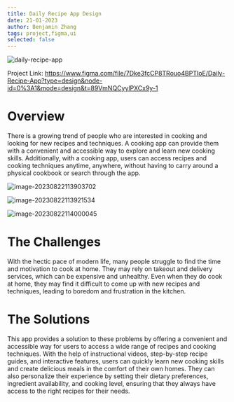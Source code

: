 ```yaml
---
title: Daily Recipe App Design
date: 21-01-2023
author: Benjamin Zhang
tags: project,figma,ui
selected: false
---
```




![daily-recipe-app](/assets/daily-recipe-app.jpg)



Project Link:  https://www.figma.com/file/7Dke3fcCP8TRouo4BPTIoE/Daily-Recipe-App?type=design&node-id=0%3A1&mode=design&t=89VmNQCyylPXCx9y-1





# Overview

There is a growing trend of people who are interested in cooking and looking for new recipes and techniques. A cooking app can provide them with a convenient and accessible way to explore and learn new cooking skills. Additionally, with a cooking app, users can access recipes and cooking techniques anytime, anywhere, without having to carry around a physical cookbook or search through the app.

![image-20230822113903702](/assets/image-20230822113903702.png)



![image-20230822113921534](/assets/image-20230822113921534.png)



![image-20230822114000045](/assets/image-20230822114000045.png)



# The Challenges

With the hectic pace of modern life, many people struggle to find the time and motivation to cook at home. They may rely on takeout and delivery services, which can be expensive and unhealthy. Even when they do cook at home, they may find it difficult to come up with new recipes and techniques, leading to boredom and frustration in the kitchen.

# The Solutions

This app provides a solution to these problems by offering a convenient and accessible way for users to access a wide range of recipes and cooking techniques. With the help of instructional videos, step-by-step recipe guides, and interactive features, users can quickly learn new cooking skills and create delicious meals in the comfort of their own homes. They can also personalize their experience by setting their dietary preferences, ingredient availability, and cooking level, ensuring that they always have access to the right recipes for their needs.